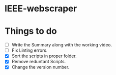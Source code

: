 # IEEE-webscraper

# Things to do
- [ ] Write the Summary along with the working video.
- [ ] Fix Linting errors.
- [x] Sort the scripts in proper folder.
- [x] Remove reduntant Scripts.
- [x] Change the version number.
